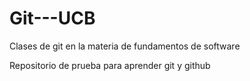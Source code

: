 # Git---UCB
Clases de git en la materia de fundamentos de software

Repositorio de  prueba para aprender git y github
